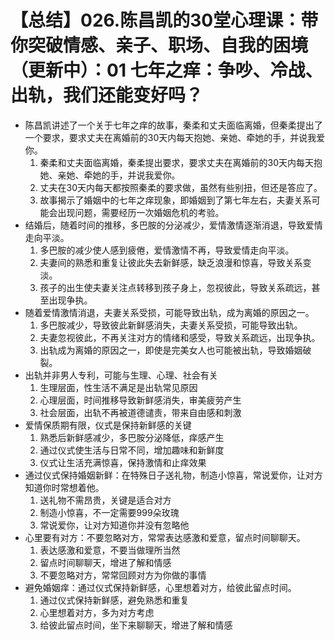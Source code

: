 # 【总结】026.陈昌凯的30堂心理课：带你突破情感、亲子、职场、自我的困境（更新中）：01 七年之痒：争吵、冷战、出轨，我们还能变好吗？

-   陈昌凯讲述了一个关于七年之痒的故事，秦柔和丈夫面临离婚，但秦柔提出了一个要求，要求丈夫在离婚前的30天内每天抱她、亲她、牵她的手，并说我爱你。
    1.  秦柔和丈夫面临离婚，秦柔提出要求，要求丈夫在离婚前的30天内每天抱她、亲她、牵她的手，并说我爱你。
    2.  丈夫在30天内每天都按照秦柔的要求做，虽然有些别扭，但还是答应了。
    3.  故事揭示了婚姻中的七年之痒现象，即婚姻到了第七年左右，夫妻关系可能会出现问题，需要经历一次婚姻危机的考验。
-   结婚后，随着时间的推移，多巴胺的分泌减少，爱情激情逐渐消退，导致爱情走向平淡。
    1.  多巴胺的减少使人感到疲倦，爱情激情不再，导致爱情走向平淡。
    2.  夫妻间的熟悉和重复让彼此失去新鲜感，缺乏浪漫和惊喜，导致关系变淡。
    3.  孩子的出生使夫妻关注点转移到孩子身上，忽视彼此，导致关系疏远，甚至出现争执。
-   随着爱情激情消退，夫妻关系受损，可能导致出轨，成为离婚的原因之一。
    1.  多巴胺减少，导致彼此新鲜感消失，夫妻关系受损，可能导致出轨。
    2.  夫妻忽视彼此，不再关注对方的情绪和感受，导致关系疏远，出现争执。
    3.  出轨成为离婚的原因之一，即使是完美女人也可能被出轨，导致婚姻破裂。
-   出轨并非男人专利，可能与生理、心理、社会有关
    1.  生理层面，性生活不满足是出轨常见原因
    2.  心理层面，时间推移导致新鲜感消失，审美疲劳产生
    3.  社会层面，出轨不再被道德谴责，带来自由感和刺激
-   爱情保质期有限，仪式是保持新鲜感的关键
    1.  熟悉后新鲜感减少，多巴胺分泌降低，痒感产生
    2.  通过仪式使生活与日常不同，增加趣味和新鲜度
    3.  仪式让生活充满惊喜，保持激情和止痒效果
-   通过仪式保持婚姻新鲜：在特殊日子送礼物，制造小惊喜，常说爱你，让对方知道你时常想着他。
    1.  送礼物不需昂贵，关键是适合对方
    2.  制造小惊喜，不一定需要999朵玫瑰
    3.  常说爱你，让对方知道你并没有忽略他
-   心里要有对方：不要忽略对方，常常表达感激和爱意，留点时间聊聊天。
    1.  表达感激和爱意，不要当做理所当然
    2.  留点时间聊聊天，增进了解和情感
    3.  不要忽略对方，常常回顾对方为你做的事情
-   避免婚姻痒：通过仪式保持新鲜感，心里想着对方，给彼此留点时间。
    1.  通过仪式保持新鲜感，避免熟悉和重复
    2.  心里想着对方，多为对方考虑
    3.  给彼此留点时间，坐下来聊聊天，增进了解和情感